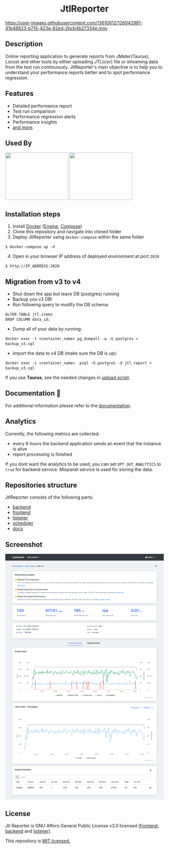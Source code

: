 
<h1 align="center">JtlReporter</h1>

https://user-images.githubusercontent.com/13610612/126042981-41b48823-b715-423e-82ed-2bcb4b27334e.mov

## Description
Online reporting application to generate reports from JMeter(Taurus), Locust and other tools by either uploading JTL(csv) file or streaming data from the test run continuously. JtlReporter's main objective is to help you to understand your performance reports better and to spot performance regression.

## Features
* Detailed performance report
* Test run comparison
* Performance regression alerts
* Performance insights
* [and more](https://jtlreporter.site/docs/introduction/features).

## Used By
<img src="/assets/Logo-RedHat-A-Color-RGB.svg"  width="200" height="150">
<img src="https://github.com/ludeknovy/jtl-reporter/assets/13610612/189af2f0-fac1-47bf-b21d-ff424602a8a3", width="200", height ="150">



## Installation steps
1. Install [Docker](https://docs.docker.com/engine/installation/) ([Engine](https://docs.docker.com/engine/installation/), [Compose](https://docs.docker.com/compose/install/))
2. Clone this repository and navigate into cloned folder
3. Deploy JtlReporter using `docker-compose` within the same folder

  ```Shell
  $ docker-compose up -d
  ```

4. Open in your browser IP address of deployed environment at port `2020`

  ```
  $ http://IP_ADDRESS:2020
  ```

## Migration from v3 to v4
* Shut down the app but leave DB (postgres) running
* Backup you v3 DB!
* Run following query to modify the DB schema:
```
ALTER TABLE jtl.items 
DROP COLUMN data_id;
```
* Dump all of your data by running:
```
docker exec -t <container_name> pg_dumpall -a -U postgres > backup_v3.sql
```

* Import the data to v4 DB (make sure the DB is up):
```
docker exec -i <container_name>  psql -U postgres -d jtl_report < backup_v3.sql
```

If you use **Taurus**, see the needed changes in [upload script](https://github.com/ludeknovy/jtl-reporter/commit/ed477855c06cd790538c48d87b4fd6887729be33#diff-3b9f9f6188c06faceab5ea1d052c0a767a1e1925dce66fdc68e2ffcbe5c2aa3dL43
).
  
## Documentation 📖
For additional information please refer to the [documentation](https://jtlreporter.site/docs/).

## Analytics 
Currently, the following metrics are collected:
 * every 6 hours the backend application sends an event that the instance is alive
 * report processing is finished
 
 If you dont want the analytics to be used, you can set `OPT_OUT_ANALYTICS` to `true` for backend service.
Mixpanel service is used for storing the data.


## Repositories structure
 JtlReporter consists of the following parts:
  * [backend](https://github.com/ludeknovy/jtl-reporter-be)
  * [frontend](https://github.com/ludeknovy/jtl-reporter-fe)
  * [listener](https://github.com/ludeknovy/jtl-reporter-listener-service)
  * [scheduler](https://github.com/ludeknovy/jtl-reporter-scheduler)
  * [docs](https://github.com/ludeknovy/jtl-reporter-docs)


## Screenshot
![Item detail](/assets/item_detail.png)

## License
Jtl Reporter is GNU Affero General Public License v3.0 licensed ([frontend](https://github.com/ludeknovy/jtl-reporter-fe/blob/master/LICENSE), [backend](https://github.com/ludeknovy/jtl-reporter-be/blob/master/LICENSE) and [listener](https://github.com/ludeknovy/jtl-reporter-listener-service/blob/main/LICENSE)). 

This repository is [MIT licensed.](LICENSE)
